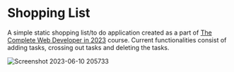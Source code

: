 # Shopping List
 
A simple static shopping list/to do application created as a part of [The Complete Web Developer in 2023](https://www.udemy.com/course/the-complete-web-developer-zero-to-mastery/) course. Current functionalities consist of adding tasks, crossing out tasks and deleting the tasks.

![Screenshot 2023-06-10 205733](https://github.com/esabaliauskaite/Shopping-List/assets/59394960/64d0da36-f1c5-4c0e-9539-97a6512d3121)
